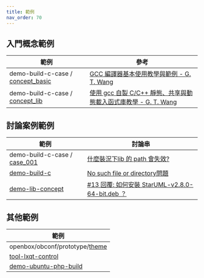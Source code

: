 ```yaml
---
title: 範例
nav_order: 70
---
```


## 入門概念範例

| 範例 | 參考 |
| --- | --- |
| demo-build-c-case / [concept_basic](https://github.com/samwhelp/demo-build-c-case/tree/master/demo/concept_basic) | [GCC 編譯器基本使用教學與範例 - G. T. Wang](https://blog.gtwang.org/programming/gcc-comipler-basic-tutorial-examples/) |
| demo-build-c-case / [concept_lib](https://github.com/samwhelp/demo-build-c-case/tree/master/demo/concept_lib) | [使用 gcc 自製 C/C++ 靜態、共享與動態載入函式庫教學 - G. T. Wang](https://blog.gtwang.org/programming/howto-create-library-using-gcc/) |



## 討論案例範例

| 範例 | 討論串 |
| --- | --- |
| demo-build-c-case / [case_001](https://github.com/samwhelp/demo-build-c-case/tree/master/demo/case_001) | [什麼裝況下lib 的 path 會失效?](https://www.ubuntu-tw.org/modules/newbb/viewtopic.php?post_id=362278#forumpost362278) |
| [demo-build-c](https://github.com/samwhelp/demo-build-c) | [No such file or directory問題](https://www.ubuntu-tw.org/modules/newbb/viewtopic.php?post_id=360370#forumpost360370) |
| [demo-lib-concept](https://github.com/samwhelp/demo-lib-concept) | [#13 回覆: 如何安裝 StarUML-v2.8.0-64-bit.deb ？](https://www.ubuntu-tw.org/modules/newbb/viewtopic.php?post_id=356984#forumpost356984) |


## 其他範例

| 範例 |
| --- |
| openbox/obconf/prototype/[theme](https://github.com/samwhelp/note-ubuntu-20.04/tree/gh-pages/demo/explore/openbox/obconf/prototype/theme) |
| [tool-lxqt-control](https://github.com/samwhelp/tool-lxqt-control) |
| [demo-ubuntu-php-build](https://github.com/samwhelp/demo-ubuntu-php-build) |
